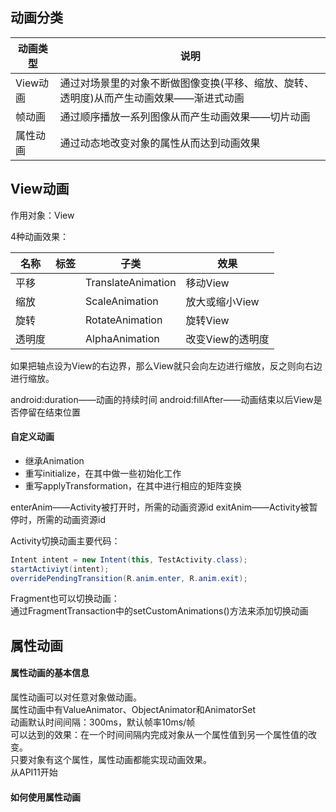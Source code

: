 ## 动画分类 ##

|  动画类型  |   说明   |
| --------- | -------- |
| View动画 | 通过对场景里的对象不断做图像变换(平移、缩放、旋转、透明度)从而产生动画效果——渐进式动画 |
| 帧动画 | 通过顺序播放一系列图像从而产生动画效果——切片动画 |
| 属性动画 | 通过动态地改变对象的属性从而达到动画效果 |


## View动画 ##

作用对象：View

4种动画效果：

| 名称 | 标签 | 子类 | 效果 |
| ---- | ---- | ---- | ---- |
| 平移 | <translate> | TranslateAnimation | 移动View |
| 缩放 | <scale> | ScaleAnimation | 放大或缩小View |
| 旋转 | <rotate> | RotateAnimation | 旋转View |
| 透明度 | <alpha> | AlphaAnimation | 改变View的透明度 |

如果把轴点设为View的右边界，那么View就只会向左边进行缩放，反之则向右边进行缩放。

android:duration——动画的持续时间
android:fillAfter——动画结束以后View是否停留在结束位置

#### 自定义动画 ####
 - 继承Animation
 - 重写initialize，在其中做一些初始化工作
 - 重写applyTransformation，在其中进行相应的矩阵变换

enterAnim——Activity被打开时，所需的动画资源id
exitAnim——Activity被暂停时，所需的动画资源id

Activity切换动画主要代码：<br/>
``` Java
Intent intent = new Intent(this, TestActivity.class);
startActiviyt(intent);
overridePendingTransition(R.anim.enter, R.anim.exit);
```

Fragment也可以切换动画： <br/>
通过FragmentTransaction中的setCustomAnimations()方法来添加切换动画

## 属性动画 ##
#### 属性动画的基本信息 ####
属性动画可以对任意对象做动画。<br/>
属性动画中有ValueAnimator、ObjectAnimator和AnimatorSet<br/>
动画默认时间间隔：300ms，默认帧率10ms/帧<br/>
可以达到的效果：在一个时间间隔内完成对象从一个属性值到另一个属性值的改变。<br/>
只要对象有这个属性，属性动画都能实现动画效果。<br/>
从API11开始

#### 如何使用属性动画 ####
